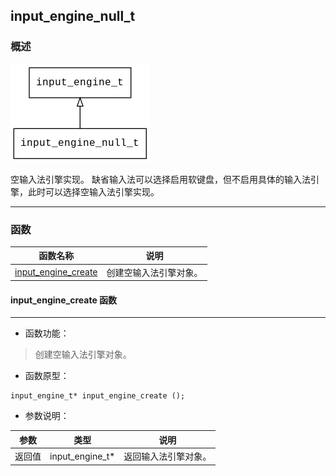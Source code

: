 ## input\_engine\_null\_t
### 概述
![image](images/input_engine_null_t_0.png)

空输入法引擎实现。
缺省输入法可以选择启用软键盘，但不启用具体的输入法引擎，此时可以选择空输入法引擎实现。

----------------------------------
### 函数
<p id="input_engine_null_t_methods">

| 函数名称 | 说明 | 
| -------- | ------------ | 
| <a href="#input_engine_null_t_input_engine_create">input\_engine\_create</a> | 创建空输入法引擎对象。 |
#### input\_engine\_create 函数
-----------------------

* 函数功能：

> <p id="input_engine_null_t_input_engine_create">创建空输入法引擎对象。


* 函数原型：

```
input_engine_t* input_engine_create ();
```

* 参数说明：

| 参数 | 类型 | 说明 |
| -------- | ----- | --------- |
| 返回值 | input\_engine\_t* | 返回输入法引擎对象。 |
